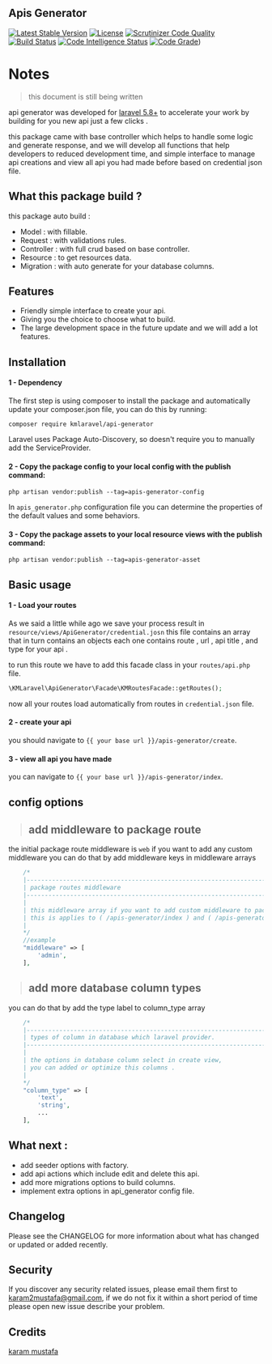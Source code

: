 ## Apis Generator
[![Latest Stable Version](https://poser.pugx.org/kmlaravel/api-generator/v)](//packagist.org/packages/kmlaravel/api-generator) 
[![License](https://poser.pugx.org/kmlaravel/api-generator/license)](//packagist.org/packages/kmlaravel/api-generator)
[![Scrutinizer Code Quality](https://scrutinizer-ci.com/g/kmlaravel/apis-generator/badges/quality-score.png?b=master)](https://scrutinizer-ci.com/g/kmlaravel/apis-generator/?branch=master)
[![Build Status](https://scrutinizer-ci.com/g/kmlaravel/apis-generator/badges/build.png?b=master)](https://scrutinizer-ci.com/g/kmlaravel/apis-generator/build-status/master)
[![Code Intelligence Status](https://scrutinizer-ci.com/g/kmlaravel/apis-generator/badges/code-intelligence.svg?b=master)](https://scrutinizer-ci.com/code-intelligence)
[![Code Grade](https://www.code-inspector.com/project/14583/status/svg)](https://www.code-inspector.com/project/14583/status/svg))
# Notes 
> this document is still being written
>
api generator was developed for [laravel 5.8+](http://laravel.com/) to accelerate your
work by building for you new api just a few clicks .

this package came with base controller which helps to handle some logic and generate response, and we will develop all functions that help developers to reduced development time,
and simple interface to manage api creations and view all api you had made before based on credential json file. 

What this package build ?
-------------------------
this package auto build :
- Model : with fillable.
- Request : with validations rules.
- Controller : with full crud based on base controller.
- Resource : to get resources data.
- Migration : with auto generate for your database columns.

Features
--------
- Friendly simple interface to create your api.
- Giving you the choice to choose what to build.
- The large development space in the future update and we will  add a lot features.

Installation
------------
#### 1 - Dependency
The first step is using composer to install the package and automatically update your composer.json file, you can do this by running:

```shell
composer require kmlaravel/api-generator
```
Laravel uses Package Auto-Discovery, so doesn't require you to manually add the ServiceProvider.

#### 2 - Copy the package config to your local config with the publish command:
```shell
php artisan vendor:publish --tag=apis-generator-config
```
In `apis_generator.php` configuration file you can determine the properties of the default values and some behaviors.

#### 3 - Copy the package assets to your local resource views with the publish command:
```shell
php artisan vendor:publish --tag=apis-generator-asset
```

Basic usage
-----------
#### 1 - Load your routes
As we said a little while ago we save your process result in `resource/views/ApiGenerator/credential.josn` 
this file contains an array that in turn contains an objects each one contains route , url , api title , and type for your api .

to run this route we have to add this facade class in your `routes/api.php` file.
```php 
\KMLaravel\ApiGenerator\Facade\KMRoutesFacade::getRoutes();
```
now all your routes load automatically from routes in `credential.json` file.
#### 2 - create your api

you should navigate to `{{ your base url }}/apis-generator/create`.

#### 3 - view all api you have made
you can navigate to `{{ your base url }}/apis-generator/index`.

config options
----------------
> ## add middleware to package route
>
the initial package route middleware is `web`
if you want to add any custom middleware you can do that by add middleware keys in middleware arrays
```php
    /*
    |--------------------------------------------------------------------------
    | package routes middleware
    |--------------------------------------------------------------------------
    |
    | this middleware array if you want to add custom middleware to package route,
    | this is applies to ( /apis-generator/index ) and ( /apis-generator/create ).
    |
    */
    //example
    "middleware" => [
        'admin',
    ],
```
> ## add more database column types
>
you can do that by add the type label to column_type array 

```php
    /*
    |--------------------------------------------------------------------------
    | types of column in database which laravel provider.
    |--------------------------------------------------------------------------
    |
    | the options in database column select in create view,
    | you can added or optimize this columns .
    |
    */
    "column_type" => [
        'text',
        'string',
        ...
    ],
```
What next :
-----------
- add seeder options with factory.
- add api actions which include edit and delete this api.
- add more migrations options to build columns.
- implement extra options in api_generator config file.

Changelog
---------
Please see the CHANGELOG for more information about what has changed or updated or added recently.

Security
--------
If you discover any security related issues, please email them first to karam2mustafa@gmail.com, 
if we do not fix it within a short period of time please open new issue describe your problem. 

Credits
-------
[karam mustafa](https://www.linkedin.com/in/karam2mustafa)
